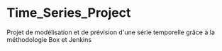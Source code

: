 # Time_Series_Project
Projet de modélisation et de prévision d'une série temporelle grâce à la méthodologie Box et Jenkins
